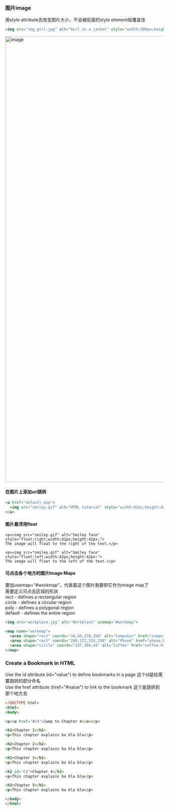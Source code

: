### 图片image
用style attribute去改变图片大小，不会被前面的style element给覆盖住
```html
<img src="img_girl.jpg" alt="Girl in a jacket" style="width:500px;height:600px;">
```
<img width="1420" alt="image" src="https://github.com/user-attachments/assets/5ddc2361-005e-4900-acd1-a17fa3b79e03" />

#### 在图片上添加url跳转
```html
<a href="default.asp">
  <img src="smiley.gif" alt="HTML tutorial" style="width:42px;height:42px;">
</a>
```
#### 图片悬浮用float
```
<p><img src="smiley.gif" alt="Smiley face" style="float:right;width:42px;height:42px;">
The image will float to the right of the text.</p>

<p><img src="smiley.gif" alt="Smiley face" style="float:left;width:42px;height:42px;">
The image will float to the left of the text.</p>
```
#### 可点击各个地方的图片Image Maps
要加usemap="#workmap"，代表着这个图片我要把它作为image map了  
需要定义可点击区域的形状  
rect - defines a rectangular region  
circle - defines a circular region  
poly - defines a polygonal region  
default - defines the entire region  

```html
<img src="workplace.jpg" alt="Workplace" usemap="#workmap">

<map name="workmap">
  <area shape="rect" coords="34,44,270,350" alt="Computer" href="computer.htm">
  <area shape="rect" coords="290,172,333,250" alt="Phone" href="phone.htm">
  <area shape="circle" coords="337,300,44" alt="Coffee" href="coffee.htm">
</map>
```

### Create a Bookmark in HTML
Use the id attribute (id="value") to define bookmarks in a page 这个id是给需要跳转的部分命名  
Use the href attribute (href="#value") to link to the bookmark 这个是跳转到那个地方去
```html
<!DOCTYPE html>
<html>
<body>

<p><a href="#C4">Jump to Chapter 4</a></p>

<h2>Chapter 1</h2>
<p>This chapter explains ba bla bla</p>

<h2>Chapter 2</h2>
<p>This chapter explains ba bla bla</p>

<h2>Chapter 3</h2>
<p>This chapter explains ba bla bla</p>

<h2 id="C4">Chapter 4</h2>
<p>This chapter explains ba bla bla</p>

<h2>Chapter 5</h2>
<p>This chapter explains ba bla bla</p>

</body>
</html>
```
